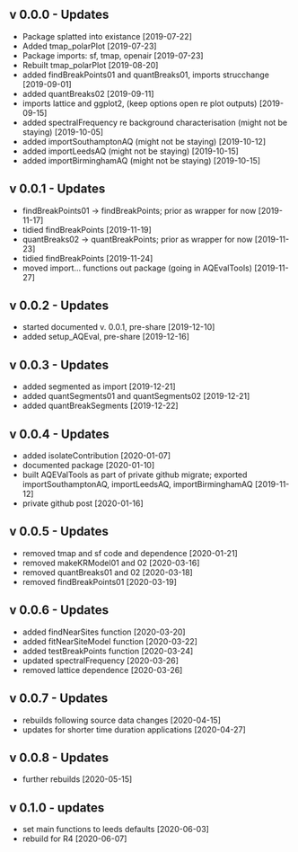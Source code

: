 ## v 0.0.0 - Updates

* Package splatted into existance [2019-07-22] 
* Added tmap_polarPlot [2019-07-23] 
* Package imports: sf, tmap, openair [2019-07-23] 
* Rebuilt tmap_polarPlot [2019-08-20] 
* added findBreakPoints01 and quantBreaks01, imports strucchange [2019-09-01] 
* added quantBreaks02 [2019-09-11] 
* imports lattice and ggplot2, (keep options open re plot outputs) [2019-09-15] 
* added spectralFrequency re background characterisation (might not be staying) [2019-10-05] 
* added importSouthamptonAQ (might not be staying) [2019-10-12] 
* added importLeedsAQ (might not be staying) [2019-10-15]
* added importBirminghamAQ (might not be staying) [2019-10-15]

## v 0.0.1 - Updates

* findBreakPoints01 -> findBreakPoints; prior as wrapper for now [2019-11-17]
* tidied findBreakPoints [2019-11-19] 
* quantBreaks02 -> quantBreakPoints; prior as wrapper for now [2019-11-23]  
* tidied findBreakPoints [2019-11-24] 
* moved import... functions out package (going in AQEvalTools) [2019-11-27]

## v 0.0.2 - Updates 

* started documented v. 0.0.1, pre-share [2019-12-10]  
* added setup_AQEval, pre-share [2019-12-16] 

## v 0.0.3 - Updates 

* added segmented as import [2019-12-21] 
* added quantSegments01 and quantSegments02 [2019-12-21] 
* added quantBreakSegments [2019-12-22]
 
## v 0.0.4 - Updates

* added isolateContribution [2020-01-07] 
* documented package [2020-01-10] 
* built AQEValTools as part of private github migrate; exported importSouthamptonAQ, importLeedsAQ, importBirminghamAQ  [2019-11-12]
* private github post [2020-01-16]

## v 0.0.5 - Updates

* removed tmap and sf code and dependence [2020-01-21] 
* removed makeKRModel01 and 02 [2020-03-16] 
* removed quantBreaks01 and 02 [2020-03-18]
* removed findBreakPoints01 [2020-03-19] 

## v 0.0.6 - Updates 

* added findNearSites function [2020-03-20] 
* added fitNearSiteModel function [2020-03-22] 
* added testBreakPoints function [2020-03-24] 
* updated spectralFrequency [2020-03-26]
* removed lattice dependence [2020-03-26] 

## v 0.0.7 - Updates 

* rebuilds following source data changes [2020-04-15] 
* updates for shorter time duration applications [2020-04-27] 

## v 0.0.8 - Updates 

* further rebuilds [2020-05-15]

## v 0.1.0 - updates 

* set main functions to leeds defaults [2020-06-03] 
* rebuild for R4  [2020-06-07] 


